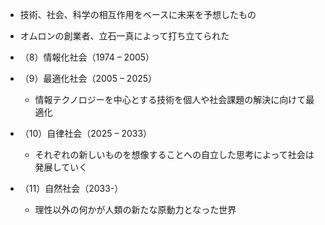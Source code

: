 - 技術、社会、科学の相互作用をベースに未来を予想したもの
- オムロンの創業者、立石一真によって打ち立てられた

- （8）情報化社会（1974 – 2005）
- （9）最適化社会（2005 – 2025）
	- 情報テクノロジーを中心とする技術を個人や社会課題の解決に向けて最適化
- （10）自律社会（2025 – 2033）  
	- それぞれの新しいものを想像することへの自立した思考によって社会は発展していく
- （11）自然社会（2033-）
	- 理性以外の何かが人類の新たな原動力となった世界